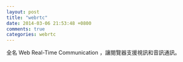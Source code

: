 ```yaml
---
layout: post
title: "webrtc"
date: 2014-03-06 21:53:48 +0800
comments: true
categories: webrtc
---
```


全名 Web Real-Time Communication ，讓閱覽器支援視訊和音訊通訊。  

<!-- Begin Fresh Tilled Soil Video Chat Embed Code -->
<div id="freshtilledsoil_embed_widget" class="video-chat-widget"></div>
<script id="fts" src="http://freshtilledsoil.com/embed/webrtc-v5.js?r=FTS0316-CZ6NqG97"></script>
<!-- End Fresh Tilled Soil Video Chat Embed Code -->